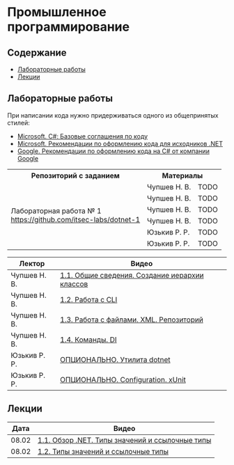 # Промышленное программирование

## Содержание
- [Лабораторные работы](#лабораторные-работы)
- [Лекции](#лекции)

## Лабораторные работы

При написании кода нужно придерживаться одного из общепринятых стилей:

- [Microsoft. С#: Базовые соглашения по коду](https://docs.microsoft.com/en-us/dotnet/csharp/fundamentals/coding-style/coding-conventions)
- [Microsoft. Рекомендации по оформлению кода для исходников .NET](https://github.com/dotnet/runtime/blob/main/docs/coding-guidelines/coding-style.md)
- [Google. Рекомендации по оформлению кода на C# от компании Google](https://google.github.io/styleguide/csharp-style.html)

<table>
  <tr>
    <th>Репозиторий с заданием</th>
    <th colspan="2">Материалы</th>
  </tr>
  <tr>
    <td rowspan="6">Лабораторная работа № 1<br/><a href="https://github.com/itsec-labs/dotnet-1">https://github.com/itsec-labs/dotnet-1</a></td>
    <td>Чупшев Н. В.</td>
    <td>TODO</td>
  </tr>
  <tr>
    <td>Чупшев Н. В.</td>
    <td>TODO</td>
  </tr>
  <tr>
    <td>Чупшев Н. В.</td>
    <td>TODO</td>
  </tr>
  <tr>
    <td>Чупшев Н. В.</td>
    <td>TODO</td>
  </tr>
  <tr>
    <td>Юзькив Р. Р.</td>
    <td>TODO</td>
  </tr>
  <tr>
    <td>Юзькив Р. Р.</td>
    <td>TODO</td>
  </tr>
</table>

| Лектор | Видео |
| --- | --- |
| Чупшев Н. В. | [1.1. Общие сведения. Создание иерархии классов](https://disk.yandex.ru/i/j9wcfV3SFObLIg) |
| Чупшев Н. В. | [1.2. Работа с CLI](https://disk.yandex.ru/i/59x2WuvxV4VU9A) |
| Чупшев Н. В. | [1.3. Работа с файлами. XML. Репозиторий](https://disk.yandex.ru/i/1-mRwBMybvMVzQ) |
| Чупшев Н. В. | [1.4. Команды. DI](https://disk.yandex.ru/i/qsm2Y-uefJ7HMg) |
| Юзькив Р. Р. | [ОПЦИОНАЛЬНО. Утилита dotnet](https://vimeo.com/676632243) |
| Юзькив Р. Р. | [ОПЦИОНАЛЬНО. Configuration. xUnit](https://vimeo.com/676632280) |

## Лекции

| Дата | Видео |
| --- | --- |
| 08.02 | [1.1. Обзор .NET. Типы значений и ссылочные типы](https://vimeo.com/674939382) |
| 08.02 | [1.2. Типы значений и ссылочные типы](https://vimeo.com/674940712) |
